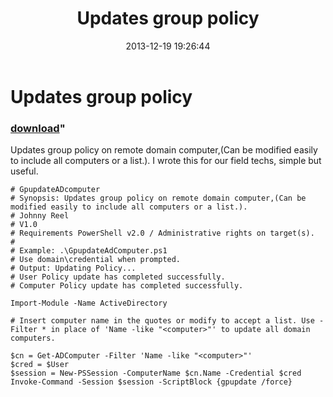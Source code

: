 ﻿---
pid:            4722
parent:         0
children:       
poster:         Johnny Reel
title:          Updates group policy 
date:           2013-12-19 19:26:44
format:         posh
---

# Updates group policy 

### [download](4722.ps1)"

Updates group policy on remote domain computer,(Can be modified easily to include all computers or a list.). I wrote this for our field techs, simple but useful.

```posh
# GpupdateADcomputer
# Synopsis: Updates group policy on remote domain computer,(Can be modified easily to include all computers or a list.).
# Johnny Reel
# V1.0
# Requirements PowerShell v2.0 / Administrative rights on target(s).
# 
# Example: .\GpupdateAdComputer.ps1
# Use domain\credential when prompted.
# Output: Updating Policy...
# User Policy update has completed successfully.
# Computer Policy update has completed successfully.

Import-Module -Name ActiveDirectory

# Insert computer name in the quotes or modify to accept a list. Use -Filter * in place of 'Name -like "<computer>"' to update all domain computers. 

$cn = Get-ADComputer -Filter 'Name -like "<computer>"'
$cred = $User
$session = New-PSSession -ComputerName $cn.Name -Credential $cred
Invoke-Command -Session $session -ScriptBlock {gpupdate /force}
```
